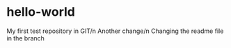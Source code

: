 # hello-world
My first test repository in GIT/n
Another change/n
Changing the readme file in the branch
